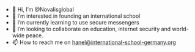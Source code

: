 - 👋 Hi, I’m @Novalisglobal
- 👀 I’m interested in founding an international school
- 🌱 I’m currently learning to use secure messengers
- 💞️ I’m looking to collaborate on education, internet security and world-wide peace.
- 📫 How to reach me on hanel@international-school-germany.org

<!---
Novalisglobal/Novalisglobal is a ✨ special ✨ repository because its `README.md` (this file) appears on your GitHub profile.
You can click the Preview link to take a look at your changes.
--->
